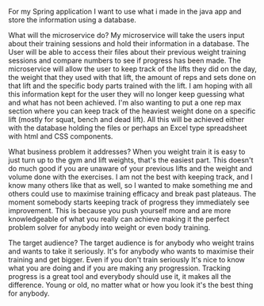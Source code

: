 For my Spring application I want to use what i made in the java app and store the information using a database.

What will the microservice do?
My microservice will take the users input about their training sessions and hold their information in a database. The
User will be able to access their files about their previous weight training sessions and compare numbers to see if
progress has been made. The microservice will allow the user to keep track of the lifts they did on the day, the 
weight that they used with that lift, the amount of reps and sets done on that lift and the specific body parts
trained with the lift. I am hoping with all this information kept for the user they will no longer keep guessing what
and what has not been achieved. I'm also wanting to put a one rep max section where you can keep track of the heaviest
weight done on a specific lift (mostly for squat, bench and dead lift). All this will be achieved either with the database
holding the files or perhaps an Excel type spreadsheet with html and CSS components.

What business problem it addresses?
When you weight train it is easy to just turn up to the gym and lift weights, that's the easiest part. This doesn't do
much good if you are unaware of your previous lifts and the weight and volume done with the exercises. I am not the best
with keeping track, and I know many others like that as well, so I wanted to make something me and others could use to
maximise training efficacy and break past plateaus. The moment somebody starts keeping track of progress they immediately
see improvement. This is because you push yourself more and are more knowledgeable of what you really can achieve making
it the perfect problem solver for anybody into weight or even body training.

The target audience?
The target audience is for anybody who weight trains and wants to take it seriously. It's for anybody who wants to maximise 
their training and get bigger. Even if you don't train seriously It's nice to know what you are doing and if you are making any 
progression. Tracking progress is a great tool and everybody should use it, it makes all the difference. Young or old, no
matter what or how you look it's the best thing for anybody.



